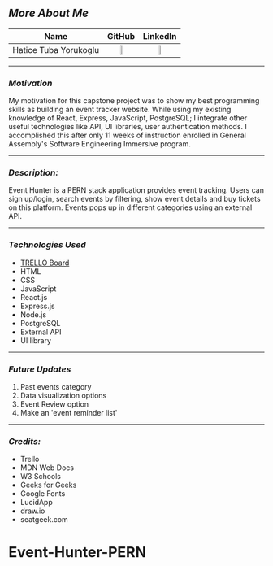 ## **_More About Me_**

|         Name          |                                                             GitHub                                                              |                                                                        LinkedIn                                                                         |
| :-------------------: | :-----------------------------------------------------------------------------------------------------------------------------: | :-----------------------------------------------------------------------------------------------------------------------------------------------------: |
| Hatice Tuba Yorukoglu | [<img src="https://cdn.iconscout.com/icon/free/png-256/github-3089487-2567439.png" width="20%" />](https://github.com/hatuceka) | [<img src="https://cdn-icons-png.flaticon.com/512/179/179330.png" width="10%" height="10%" />](https://www.linkedin.com/in/hatice-yorukoglu-558605260/) |

---

### **_Motivation_**

My motivation for this capstone project was to show my best programming skills as building an event tracker website. While using my existing knowledge of React, Express, JavaScript, PostgreSQL; I integrate other useful technologies like API, UI libraries, user authentication methods.
I accomplished this after only 11 weeks of instruction enrolled in General Assembly's Software Engineering Immersive program.

---

### **_Description:_**

Event Hunter is a PERN stack application provides event tracking. Users can sign up/login, search events by filtering, show event details and buy tickets on this platform. Events pops up in different categories using an external API.

---

### **_Technologies Used_**

- [TRELLO Board](https://trello.com/b/DQ0A8xV5/patientpathway)
- HTML
- CSS
- JavaScript
- React.js
- Express.js
- Node.js
- PostgreSQL
- External API
- UI library

---

### **_Future Updates_**

1. Past events category
2. Data visualization options
3. Event Review option
4. Make an 'event reminder list'

---

### **_Credits:_**

- Trello
- MDN Web Docs
- W3 Schools
- Geeks for Geeks
- Google Fonts
- LucidApp
- draw.io
- seatgeek.com
# Event-Hunter-PERN
